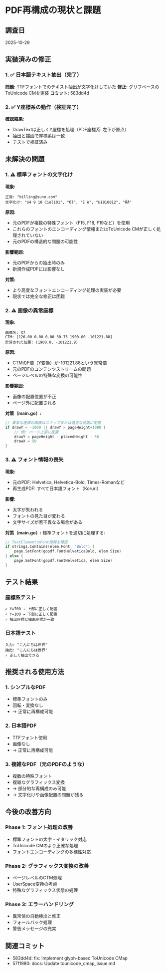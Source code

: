 # PDF再構成の現状と課題

## 調査日
2025-10-29

## 実装済みの修正

### 1. ✅ 日本語テキスト抽出（完了）
**問題:** TTFフォントでのテキスト抽出が文字化けしていた
**修正:** グリフベースのToUnicode CMを実装
**コミット:** 583dd4d

### 2. ✅ Y座標系の動作（検証完了）
**確認結果:**
- DrawTextは正しくY座標を処理（PDF座標系: 左下が原点）
- 抽出と描画で座標系は一致
- テストで検証済み

## 未解決の問題

### 1. ⚠️ 標準フォントの文字化け
**現象:**
```
正常: "billing@suno.com"
文字化け: "ó4 9 10 Ciel101", "Òl", "É è", "‰1810012", "ÅÄ"
```

**原因:**
- 元のPDFが複数の特殊フォント（F15, F18, F19など）を使用
- これらのフォントのエンコーディング情報またはToUnicode CMが正しく処理されていない
- 元のPDFの構造的な問題の可能性

**影響範囲:**
- 元のPDFからの抽出時のみ
- 新規作成PDFには影響なし

**対策:**
- より高度なフォントエンコーディング処理の実装が必要
- 現状では完全な修正は困難

### 2. ⚠️ 画像の異常座標
**現象:**
```
画像名: X7
CTM: [126.00 0.00 0.00 30.75 1900.00 -101221.88]
計算された位置: (1900.0, -101221.9)
```

**原因:**
- CTMのF値（Y変換）が-101221.88という異常値
- 元のPDFのコンテンツストリームの問題
- ページレベルの特殊な変換の可能性

**影響範囲:**
- 画像の配置位置が不正
- ページ外に配置される

**対策（main.go）:**
```go
// 異常な座標の画像はスキップまたは適当な位置に配置
if drawY < -1000 || drawY > pageHeight+1000 {
    // 例: ページ上部に配置
    drawY = pageHeight - placedHeight - 50
    drawX = 50
}
```

### 3. ⚠️ フォント情報の喪失
**現象:**
- 元のPDF: Helvetica, Helvetica-Bold, Times-Romanなど
- 再生成PDF: すべて日本語フォント（Koruri）

**影響:**
- 太字が失われる
- フォントの見た目が変わる
- 文字サイズが若干異なる場合がある

**対策（main.go）:**
標準フォントを適切に処理する:
```go
// TextElementのFont情報を確認
if strings.Contains(elem.Font, "Bold") {
    page.SetFont(gopdf.FontHelveticaBold, elem.Size)
} else {
    page.SetFont(gopdf.FontHelvetica, elem.Size)
}
```

## テスト結果

### 座標系テスト
```
✓ Y=700 → 上部に正しく配置
✓ Y=100 → 下部に正しく配置
✓ 抽出座標と描画座標が一致
```

### 日本語テスト
```
入力: "こんにちは世界"
抽出: "こんにちは世界"
✓ 正しく抽出できる
```

## 推奨される使用方法

### 1. シンプルなPDF
- 標準フォントのみ
- 回転・変換なし
- → 正常に再構成可能

### 2. 日本語PDF
- TTFフォント使用
- 画像なし
- → 正常に再構成可能

### 3. 複雑なPDF（元のPDFのような）
- 複数の特殊フォント
- 複雑なグラフィックス変換
- → 部分的な再構成のみ可能
- → 文字化けや画像配置の問題が残る

## 今後の改善方向

### Phase 1: フォント処理の改善
- 標準フォントの太字・イタリック対応
- ToUnicode CMのより正確な処理
- フォントエンコーディングの多様性対応

### Phase 2: グラフィックス変換の改善
- ページレベルのCTM処理
- UserSpace変換の考慮
- 特殊なグラフィックス状態の処理

### Phase 3: エラーハンドリング
- 異常値の自動検出と修正
- フォールバック処理
- 警告メッセージの充実

## 関連コミット
- 583dd4d: fix: Implement glyph-based ToUnicode CMap
- 57f1980: docs: Update tounicode_cmap_issue.md
